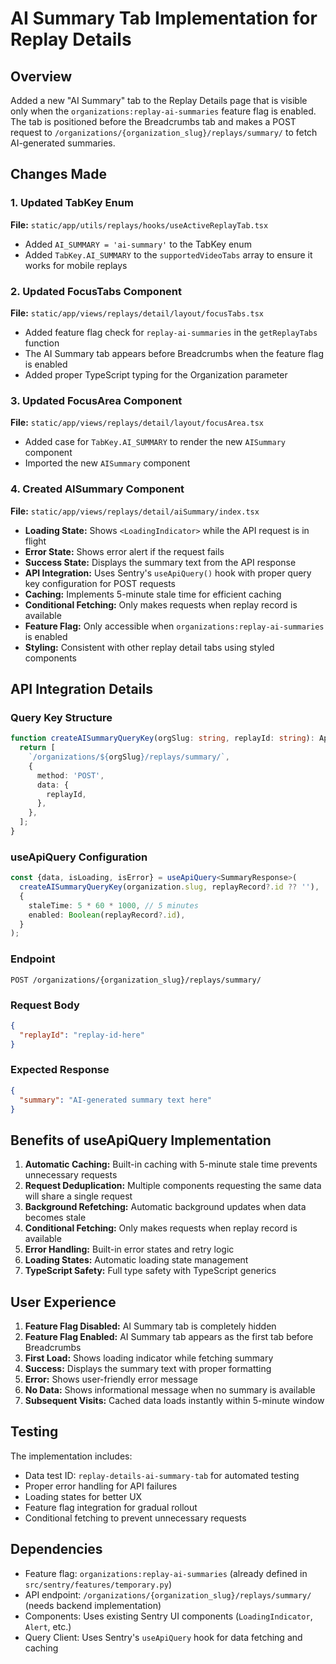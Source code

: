 # AI Summary Tab Implementation for Replay Details

## Overview

Added a new "AI Summary" tab to the Replay Details page that is visible only when the `organizations:replay-ai-summaries` feature flag is enabled. The tab is positioned before the Breadcrumbs tab and makes a POST request to `/organizations/{organization_slug}/replays/summary/` to fetch AI-generated summaries.

## Changes Made

### 1. Updated TabKey Enum

**File:** `static/app/utils/replays/hooks/useActiveReplayTab.tsx`

- Added `AI_SUMMARY = 'ai-summary'` to the TabKey enum
- Added `TabKey.AI_SUMMARY` to the `supportedVideoTabs` array to ensure it works for mobile replays

### 2. Updated FocusTabs Component

**File:** `static/app/views/replays/detail/layout/focusTabs.tsx`

- Added feature flag check for `replay-ai-summaries` in the `getReplayTabs` function
- The AI Summary tab appears before Breadcrumbs when the feature flag is enabled
- Added proper TypeScript typing for the Organization parameter

### 3. Updated FocusArea Component

**File:** `static/app/views/replays/detail/layout/focusArea.tsx`

- Added case for `TabKey.AI_SUMMARY` to render the new `AISummary` component
- Imported the new `AISummary` component

### 4. Created AISummary Component

**File:** `static/app/views/replays/detail/aiSummary/index.tsx`

- **Loading State:** Shows `<LoadingIndicator>` while the API request is in flight
- **Error State:** Shows error alert if the request fails
- **Success State:** Displays the summary text from the API response
- **API Integration:** Uses Sentry's `useApiQuery()` hook with proper query key configuration for POST requests
- **Caching:** Implements 5-minute stale time for efficient caching
- **Conditional Fetching:** Only makes requests when replay record is available
- **Feature Flag:** Only accessible when `organizations:replay-ai-summaries` is enabled
- **Styling:** Consistent with other replay detail tabs using styled components

## API Integration Details

### Query Key Structure

```typescript
function createAISummaryQueryKey(orgSlug: string, replayId: string): ApiQueryKey {
  return [
    `/organizations/${orgSlug}/replays/summary/`,
    {
      method: 'POST',
      data: {
        replayId,
      },
    },
  ];
}
```

### useApiQuery Configuration

```typescript
const {data, isLoading, isError} = useApiQuery<SummaryResponse>(
  createAISummaryQueryKey(organization.slug, replayRecord?.id ?? ''),
  {
    staleTime: 5 * 60 * 1000, // 5 minutes
    enabled: Boolean(replayRecord?.id),
  }
);
```

### Endpoint

```
POST /organizations/{organization_slug}/replays/summary/
```

### Request Body

```json
{
  "replayId": "replay-id-here"
}
```

### Expected Response

```json
{
  "summary": "AI-generated summary text here"
}
```

## Benefits of useApiQuery Implementation

1. **Automatic Caching:** Built-in caching with 5-minute stale time prevents unnecessary requests
2. **Request Deduplication:** Multiple components requesting the same data will share a single request
3. **Background Refetching:** Automatic background updates when data becomes stale
4. **Conditional Fetching:** Only makes requests when replay record is available
5. **Error Handling:** Built-in error states and retry logic
6. **Loading States:** Automatic loading state management
7. **TypeScript Safety:** Full type safety with TypeScript generics

## User Experience

1. **Feature Flag Disabled:** AI Summary tab is completely hidden
2. **Feature Flag Enabled:** AI Summary tab appears as the first tab before Breadcrumbs
3. **First Load:** Shows loading indicator while fetching summary
4. **Success:** Displays the summary text with proper formatting
5. **Error:** Shows user-friendly error message
6. **No Data:** Shows informational message when no summary is available
7. **Subsequent Visits:** Cached data loads instantly within 5-minute window

## Testing

The implementation includes:

- Data test ID: `replay-details-ai-summary-tab` for automated testing
- Proper error handling for API failures
- Loading states for better UX
- Feature flag integration for gradual rollout
- Conditional fetching to prevent unnecessary requests

## Dependencies

- Feature flag: `organizations:replay-ai-summaries` (already defined in `src/sentry/features/temporary.py`)
- API endpoint: `/organizations/{organization_slug}/replays/summary/` (needs backend implementation)
- Components: Uses existing Sentry UI components (`LoadingIndicator`, `Alert`, etc.)
- Query Client: Uses Sentry's `useApiQuery` hook for data fetching and caching
